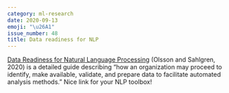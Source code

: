 ```yaml
---
category: ml-research
date: 2020-09-13
emoji: "\u26A1"
issue_number: 48
title: Data readiness for NLP
---
```


[Data Readiness for Natural Language Processing](https://arxiv.org/abs/2009.02043?utm_campaign=Dynamically%20Typed&utm_medium=email&utm_source=Revue%20newsletter) (Olsson and Sahlgren, 2020) is a detailed guide describing “how an organization may proceed to identify, make available, validate, and prepare data to facilitate automated analysis methods.” Nice link for your NLP toolbox!